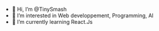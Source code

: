- 👋 Hi, I’m @TinySmash
- 👀 I’m interested in Web developpement, Programming, AI
- 🌱 I’m currently learning React.Js


<!---
TinySmash/TinySmash is a ✨ special ✨ repository because its `README.md` (this file) appears on your GitHub profile.
You can click the Preview link to take a look at your changes.
--->

